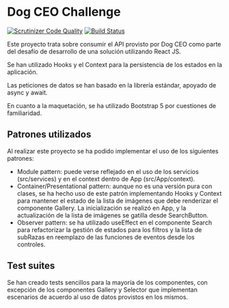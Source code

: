 # Dog CEO Challenge

[![Scrutinizer Code Quality](https://scrutinizer-ci.com/g/nelsonrojasn/maqueta/badges/quality-score.png?b=refactorizacion-funciones-utilitarias)](https://scrutinizer-ci.com/g/nelsonrojasn/maqueta/?branch=refactorizacion-funciones-utilitarias)
[![Build Status](https://scrutinizer-ci.com/g/nelsonrojasn/maqueta/badges/build.png?b=refactorizacion-funciones-utilitarias)](https://scrutinizer-ci.com/g/nelsonrojasn/maqueta/build-status/refactorizacion-funciones-utilitarias)

Este proyecto trata sobre consumir el API provisto por Dog CEO como parte del desafío de desarrollo de una solución utilizando React JS.

Se han utilizado Hooks y el Context para la persistencia de los estados en la aplicación.

Las peticiones de datos se han basado en la librería estándar, apoyado de async y await.

En cuanto a la maquetación, se ha utilizado Bootstrap 5 por cuestiones de familiaridad.

## Patrones utilizados
Al realizar este proyecto se ha podido implementar el uso de los siguientes patrones:
- Module pattern: puede verse reflejado en el uso de los servicios (src/services) y en el context dentro de App (src/App/context).
- Container/Presentational pattern: aunque no es una versión pura con clases, se ha hecho uso de este patrón implementando Hooks y Context para mantener el estado de la lista de imágenes que debe renderizar el componente Gallery. La inicialización se realizó en App, y la actualización de la lista de imágenes se gatilla desde SearchButton.
- Observer pattern: se ha utilizado useEffect en el componente Search para refactorizar la gestión de estados para los filtros y la lista de subRazas en reemplazo de las funciones de eventos desde los controles.


## Test suites
Se han creado tests sencillos para la mayoría de los componentes, con excepción de los componentes Gallery y Selector que implementan escenarios de acuerdo al uso de datos provistos en los mismos.



